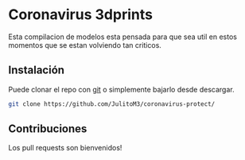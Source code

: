# Coronavirus 3dprints

Esta compilacion de modelos esta pensada para que sea util en estos momentos que se estan volviendo tan criticos.

## Instalación

Puede clonar el repo con [git](https://git-scm.com/download/win) o simplemente bajarlo desde descargar.

```bash
git clone https://github.com/JulitoM3/coronavirus-protect/
```

## Contribuciones
Los pull requests son bienvenidos!
